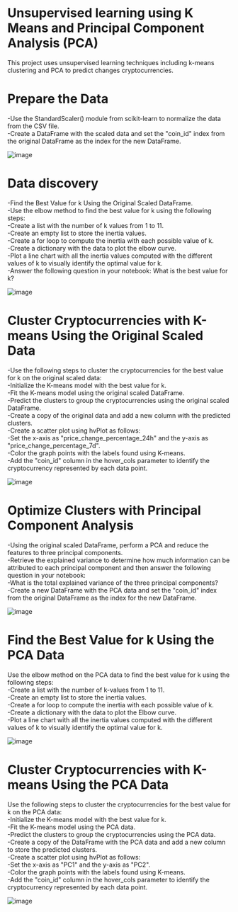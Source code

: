 # Unsupervised learning using K Means and Principal Component Analysis (PCA)

This project uses unsupervised learning techniques including k-means clustering and PCA to predict changes cryptocurrencies.  

# Prepare the Data  
-Use the StandardScaler() module from scikit-learn to normalize the data from the CSV file.  
-Create a DataFrame with the scaled data and set the "coin_id" index from the original DataFrame as the index for the new DataFrame.  

![image](https://github.com/user-attachments/assets/7b6a61c1-0516-405f-bb0d-14ed11397755)

# Data discovery  
-Find the Best Value for k Using the Original Scaled DataFrame.  
-Use the elbow method to find the best value for k using the following steps:  
  -Create a list with the number of k values from 1 to 11.  
  -Create an empty list to store the inertia values.  
  -Create a for loop to compute the inertia with each possible value of k.  
  -Create a dictionary with the data to plot the elbow curve.  
  -Plot a line chart with all the inertia values computed with the different values of k to visually identify the optimal value for k.  
  -Answer the following question in your notebook: What is the best value for k?  

![image](https://github.com/user-attachments/assets/e4fac361-aca8-457b-8f2e-3e5f39c230a6)
  
  
# Cluster Cryptocurrencies with K-means Using the Original Scaled Data  
-Use the following steps to cluster the cryptocurrencies for the best value for k on the original scaled data:  
  -Initialize the K-means model with the best value for k.  
  -Fit the K-means model using the original scaled DataFrame.  
  -Predict the clusters to group the cryptocurrencies using the original scaled DataFrame.  
  -Create a copy of the original data and add a new column with the predicted clusters.  
  -Create a scatter plot using hvPlot as follows:  
    -Set the x-axis as "price_change_percentage_24h" and the y-axis as "price_change_percentage_7d".  
    -Color the graph points with the labels found using K-means.  
    -Add the "coin_id" column in the hover_cols parameter to identify the cryptocurrency represented by each data point.  

![image](https://github.com/user-attachments/assets/776cb605-af01-4191-8445-5238525a9b30)


# Optimize Clusters with Principal Component Analysis  
-Using the original scaled DataFrame, perform a PCA and reduce the features to three principal components.  
-Retrieve the explained variance to determine how much information can be attributed to each principal component and then answer the following question in your notebook:  
  -What is the total explained variance of the three principal components?  
-Create a new DataFrame with the PCA data and set the "coin_id" index from the original DataFrame as the index for the new DataFrame.  

![image](https://github.com/user-attachments/assets/a10297d7-280d-4f50-a845-ca93a3676f34)

# Find the Best Value for k Using the PCA Data  
Use the elbow method on the PCA data to find the best value for k using the following steps:  
-Create a list with the number of k-values from 1 to 11.  
-Create an empty list to store the inertia values.  
-Create a for loop to compute the inertia with each possible value of k.  
-Create a dictionary with the data to plot the Elbow curve.  
-Plot a line chart with all the inertia values computed with the different values of k to visually identify the optimal value for k.  

![image](https://github.com/user-attachments/assets/f339c749-7fb7-44d9-bb5b-9a553f49b8d4)


# Cluster Cryptocurrencies with K-means Using the PCA Data  
Use the following steps to cluster the cryptocurrencies for the best value for k on the PCA data:  
-Initialize the K-means model with the best value for k.  
-Fit the K-means model using the PCA data.  
-Predict the clusters to group the cryptocurrencies using the PCA data.  
-Create a copy of the DataFrame with the PCA data and add a new column to store the predicted clusters.  
-Create a scatter plot using hvPlot as follows:  
  -Set the x-axis as "PC1" and the y-axis as "PC2".  
  -Color the graph points with the labels found using K-means.  
  -Add the "coin_id" column in the hover_cols parameter to identify the cryptocurrency represented by each data point.  

![image](https://github.com/user-attachments/assets/b0cb69bf-7d3d-4d4d-a64d-a48f35a57e25)
